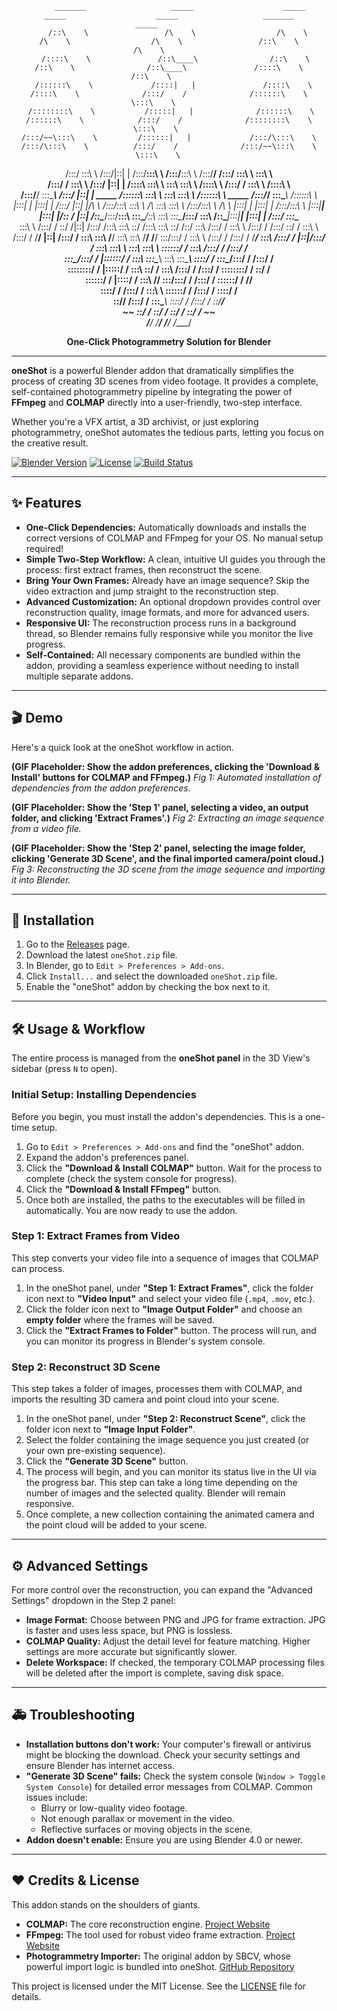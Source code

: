 <div align="center">

         _______                   _____                    _____                    _____                    _____                   _______               _____          
        /::\    \                 /\    \                  /\    \                  /\    \                  /\    \                 /::\    \             /\    \         
       /::::\    \               /::\____\                /::\    \                /::\    \                /::\____\               /::::\    \           /::\    \        
      /::::::\    \             /::::|   |               /::::\    \              /::::\    \              /:::/    /              /::::::\    \          \:::\    \       
     /::::::::\    \           /:::::|   |              /::::::\    \            /::::::\    \            /:::/    /              /::::::::\    \          \:::\    \      
    /:::/~~\:::\    \         /::::::|   |             /:::/\:::\    \          /:::/\:::\    \          /:::/    /              /:::/~~\:::\    \          \:::\    \     
   /:::/    \:::\    \       /:::/|::|   |            /:::/__\:::\    \        /:::/__\:::\    \        /:::/____/              /:::/    \:::\    \          \:::\    \    
  /:::/    / \:::\    \     /:::/ |::|   |           /::::\   \:::\    \       \:::\   \:::\    \      /::::\    \             /:::/    / \:::\    \         /::::\    \   
 /:::/____/   \:::\____\   /:::/  |::|   | _____    /::::::\   \:::\    \    ___\:::\   \:::\    \    /::::::\    \   _____   /:::/____/   \:::\____\       /::::::\    \  
|:::|    |     |:::|    | /:::/   |::|   |/\    \  /:::/\:::\   \:::\    \  /\   \:::\   \:::\    \  /:::/\:::\    \ /\    \ |:::|    |     |:::|    |     /:::/\:::\    \ 
|:::|____|     |:::|    |/:: /    |::|   /::\____\/:::/__\:::\   \:::\____\/::\   \:::\   \:::\____\/:::/  \:::\    /::\____\|:::|____|     |:::|    |    /:::/  \:::\____\
 \:::\    \   /:::/    / \::/    /|::|  /:::/    /\:::\   \:::\   \::/    /\:::\   \:::\   \::/    /\::/    \:::\  /:::/    / \:::\    \   /:::/    /    /:::/    \::/    /
  \:::\    \ /:::/    /   \/____/ |::| /:::/    /  \:::\   \:::\   \/____/  \:::\   \:::\   \/____/  \/____/ \:::\/:::/    /   \:::\    \ /:::/    /    /:::/    / \/____/ 
   \:::\    /:::/    /            |::|/:::/    /    \:::\   \:::\    \       \:::\   \:::\    \               \::::::/    /     \:::\    /:::/    /    /:::/    /          
    \:::\__/:::/    /             |::::::/    /      \:::\   \:::\____\       \:::\   \:::\____\               \::::/    /       \:::\__/:::/    /    /:::/    /           
     \::::::::/    /              |:::::/    /        \:::\   \::/    /        \:::\  /:::/    /               /:::/    /         \::::::::/    /     \::/    /            
      \::::::/    /               |::::/    /          \:::\   \/____/          \:::\/:::/    /               /:::/    /           \::::::/    /       \/____/             
       \::::/    /                /:::/    /            \:::\    \               \::::::/    /               /:::/    /             \::::/    /                            
        \::/____/                /:::/    /              \:::\____\               \::::/    /               /:::/    /               \::/____/                             
         ~~                      \::/    /                \::/    /                \::/    /                \::/    /                 ~~                                   
                                  \/____/                  \/____/                  \/____/                  \/____/                                                       
                                                                                                                                                                           
**One-Click Photogrammetry Solution for Blender**

</div>

---

**oneShot** is a powerful Blender addon that dramatically simplifies the process of creating 3D scenes from video footage. It provides a complete, self-contained photogrammetry pipeline by integrating the power of **FFmpeg** and **COLMAP** directly into a user-friendly, two-step interface.

Whether you're a VFX artist, a 3D archivist, or just exploring photogrammetry, oneShot automates the tedious parts, letting you focus on the creative result.

[![Blender Version](https://img.shields.io/badge/Blender-4.0%2B-orange.svg)](https://www.blender.org/)
[![License](https://img.shields.io/badge/License-MIT-blue.svg)](LICENSE)
[![Build Status](https://img.shields.io/badge/build-passing-brightgreen.svg)]()

---

## ✨ Features

* **One-Click Dependencies:** Automatically downloads and installs the correct versions of COLMAP and FFmpeg for your OS. No manual setup required!
* **Simple Two-Step Workflow:** A clean, intuitive UI guides you through the process: first extract frames, then reconstruct the scene.
* **Bring Your Own Frames:** Already have an image sequence? Skip the video extraction and jump straight to the reconstruction step.
* **Advanced Customization:** An optional dropdown provides control over reconstruction quality, image formats, and more for advanced users.
* **Responsive UI:** The reconstruction process runs in a background thread, so Blender remains fully responsive while you monitor the live progress.
* **Self-Contained:** All necessary components are bundled within the addon, providing a seamless experience without needing to install multiple separate addons.

---

## 🎬 Demo

Here's a quick look at the oneShot workflow in action.

**(GIF Placeholder: Show the addon preferences, clicking the 'Download & Install' buttons for COLMAP and FFmpeg.)**
*Fig 1: Automated installation of dependencies from the addon preferences.*

**(GIF Placeholder: Show the 'Step 1' panel, selecting a video, an output folder, and clicking 'Extract Frames'.)**
*Fig 2: Extracting an image sequence from a video file.*

**(GIF Placeholder: Show the 'Step 2' panel, selecting the image folder, clicking 'Generate 3D Scene', and the final imported camera/point cloud.)**
*Fig 3: Reconstructing the 3D scene from the image sequence and importing it into Blender.*

---

## 🚀 Installation

1.  Go to the [Releases](https://www.google.com/search?q=https://github.com/your-username/oneShot/releases) page.
2.  Download the latest `oneShot.zip` file.
3.  In Blender, go to `Edit > Preferences > Add-ons`.
4.  Click `Install...` and select the downloaded `oneShot.zip` file.
5.  Enable the "oneShot" addon by checking the box next to it.

---

## 🛠️ Usage & Workflow

The entire process is managed from the **oneShot panel** in the 3D View's sidebar (press `N` to open).

### Initial Setup: Installing Dependencies

Before you begin, you must install the addon's dependencies. This is a one-time setup.

1.  Go to `Edit > Preferences > Add-ons` and find the "oneShot" addon.
2.  Expand the addon's preferences panel.
3.  Click the **"Download & Install COLMAP"** button. Wait for the process to complete (check the system console for progress).
4.  Click the **"Download & Install FFmpeg"** button.
5.  Once both are installed, the paths to the executables will be filled in automatically. You are now ready to use the addon.

### Step 1: Extract Frames from Video

This step converts your video file into a sequence of images that COLMAP can process.

1.  In the oneShot panel, under **"Step 1: Extract Frames"**, click the folder icon next to **"Video Input"** and select your video file (`.mp4`, `.mov`, etc.).
2.  Click the folder icon next to **"Image Output Folder"** and choose an **empty folder** where the frames will be saved.
3.  Click the **"Extract Frames to Folder"** button. The process will run, and you can monitor its progress in Blender's system console.

### Step 2: Reconstruct 3D Scene

This step takes a folder of images, processes them with COLMAP, and imports the resulting 3D camera and point cloud into your scene.

1.  In the oneShot panel, under **"Step 2: Reconstruct Scene"**, click the folder icon next to **"Image Input Folder"**.
2.  Select the folder containing the image sequence you just created (or your own pre-existing sequence).
3.  Click the **"Generate 3D Scene"** button.
4.  The process will begin, and you can monitor its status live in the UI via the progress bar. This step can take a long time depending on the number of images and the selected quality. Blender will remain responsive.
5.  Once complete, a new collection containing the animated camera and the point cloud will be added to your scene.

---

## ⚙️ Advanced Settings

For more control over the reconstruction, you can expand the "Advanced Settings" dropdown in the Step 2 panel:

* **Image Format:** Choose between PNG and JPG for frame extraction. JPG is faster and uses less space, but PNG is lossless.
* **COLMAP Quality:** Adjust the detail level for feature matching. Higher settings are more accurate but significantly slower.
* **Delete Workspace:** If checked, the temporary COLMAP processing files will be deleted after the import is complete, saving disk space.

---

## 🚑 Troubleshooting

* **Installation buttons don't work:** Your computer's firewall or antivirus might be blocking the download. Check your security settings and ensure Blender has internet access.
* **"Generate 3D Scene" fails:** Check the system console (`Window > Toggle System Console`) for detailed error messages from COLMAP. Common issues include:
    * Blurry or low-quality video footage.
    * Not enough parallax or movement in the video.
    * Reflective surfaces or moving objects in the scene.
* **Addon doesn't enable:** Ensure you are using Blender 4.0 or newer.

---

## ❤️ Credits & License

This addon stands on the shoulders of giants.

* **COLMAP:** The core reconstruction engine. [Project Website](https://colmap.github.io/)
* **FFmpeg:** The tool used for robust video frame extraction. [Project Website](https://ffmpeg.org/)
* **Photogrammetry Importer:** The original addon by SBCV, whose powerful import logic is bundled into oneShot. [GitHub Repository](https://github.com/SBCV/Blender-Addon-Photogrammetry-Importer)

This project is licensed under the MIT License. See the [LICENSE](https://www.google.com/search?q=LICENSE) file for details.

